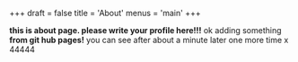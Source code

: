 +++
draft = false
title = 'About'
menus = 'main'
+++
<!-- date = '2024-11-08T20:43:05+09:00' -->

**this is about page. please write your profile here!!!**
  ok adding something 
**from git hub pages!**
  you can see after about a minute later
  one more time x 44444